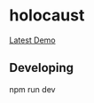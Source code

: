 # holocaust

[Latest Demo](https://s3.amazonaws.com/superjoe/temp/holocaust/index.html)

## Developing

npm run dev


